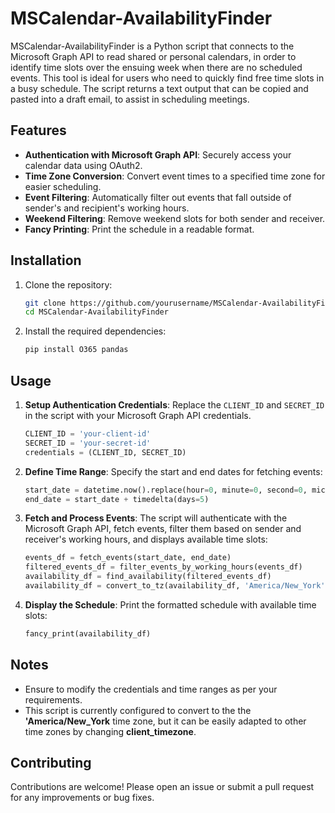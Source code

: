 # MSCalendar-AvailabilityFinder

MSCalendar-AvailabilityFinder is a Python script that connects to the Microsoft Graph API to read shared or personal calendars, in order to identify time slots over the ensuing week when there are no scheduled events. This tool is ideal for users who need to quickly find free time slots in a busy schedule. The script returns a text output that can be copied and pasted into a draft email, to assist in scheduling meetings.

## Features

- **Authentication with Microsoft Graph API**: Securely access your calendar data using OAuth2.
- **Time Zone Conversion**: Convert event times to a specified time zone for easier scheduling.
- **Event Filtering**: Automatically filter out events that fall outside of sender's and recipient's working hours.
- **Weekend Filtering**: Remove weekend slots for both sender and receiver.
- **Fancy Printing**: Print the schedule in a readable format.

## Installation

1. Clone the repository:
    ```sh
    git clone https://github.com/yourusername/MSCalendar-AvailabilityFinder.git
    cd MSCalendar-AvailabilityFinder
    ```

2. Install the required dependencies:
    ```sh
    pip install O365 pandas
    ```

## Usage

1. **Setup Authentication Credentials**:
    Replace the `CLIENT_ID` and `SECRET_ID` in the script with your Microsoft Graph API credentials.
    ```python
    CLIENT_ID = 'your-client-id'
    SECRET_ID = 'your-secret-id'
    credentials = (CLIENT_ID, SECRET_ID)
    ```

2. **Define Time Range**:
    Specify the start and end dates for fetching events:
    ```python
    start_date = datetime.now().replace(hour=0, minute=0, second=0, microsecond=0, tzinfo=timezone.utc) + timedelta(days=1)
    end_date = start_date + timedelta(days=5)
    ```

3. **Fetch and Process Events**:
    The script will authenticate with the Microsoft Graph API, fetch events, filter them based on sender and receiver's working hours, and displays available time slots:
    ```python
    events_df = fetch_events(start_date, end_date)
    filtered_events_df = filter_events_by_working_hours(events_df)
    availability_df = find_availability(filtered_events_df)
    availability_df = convert_to_tz(availability_df, 'America/New_York')
    ```

4. **Display the Schedule**:
    Print the formatted schedule with available time slots:
    ```python
    fancy_print(availability_df)
    ```

## Notes

- Ensure to modify the credentials and time ranges as per your requirements.
- This script is currently configured to convert to the the **'America/New_York** time zone, but it can be easily adapted to other time zones by changing **client_timezone**.

## Contributing

Contributions are welcome! Please open an issue or submit a pull request for any improvements or bug fixes.
